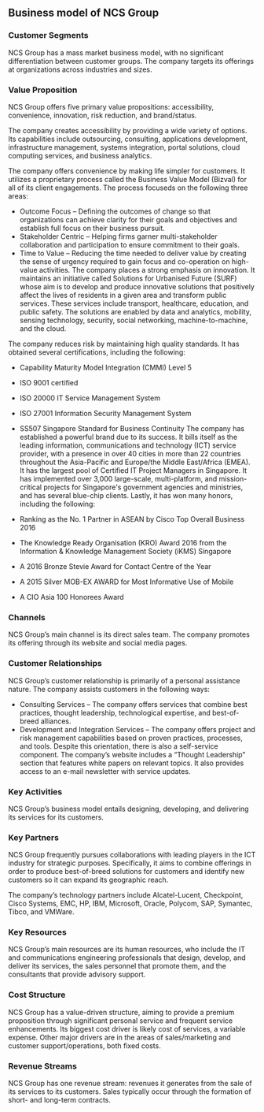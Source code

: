 Business model of NCS Group
---------------------------

 ### Customer Segments

 NCS Group has a mass market business model, with no significant differentiation between customer groups. The company targets its offerings at organizations across industries and sizes.

 ### Value Proposition

 NCS Group offers five primary value propositions: accessibility, convenience, innovation, risk reduction, and brand/status.

 The company creates accessibility by providing a wide variety of options. Its capabilities include outsourcing, consulting, applications development, infrastructure management, systems integration, portal solutions, cloud computing services, and business analytics.

 The company offers convenience by making life simpler for customers. It utilizes a proprietary process called the Business Value Model (Bizval) for all of its client engagements. The process focuseds on the following three areas:

  * Outcome Focus – Defining the outcomes of change so that organizations can achieve clarity for their goals and objectives and establish full focus on their business pursuit.
 * Stakeholder Centric – Helping firms garner multi-stakeholder collaboration and participation to ensure commitment to their goals.
 * Time to Value – Reducing the time needed to deliver value by creating the sense of urgency required to gain focus and co-operation on high-value activities.
  The company places a strong emphasis on innovation. It maintains an initiative called Solutions for Urbanised Future (SURF) whose aim is to develop and produce innovative solutions that positively affect the lives of residents in a given area and transform public services. These services include transport, healthcare, education, and  public safety. The solutions are enabled by data and analytics, mobility, sensing technology, security, social networking, machine-to-machine, and the cloud.

 The company reduces risk by maintaining high quality standards. It has obtained several certifications, including the following:

  * Capability Maturity Model Integration (CMMI) Level 5
 * ISO 9001 certified
 * ISO 20000 IT Service Management System
 * ISO 27001 Information Security Management System
 * SS507 Singapore Standard for Business Continuity
  The company has established a powerful brand due to its success. It bills itself as the leading information, communications and technology (ICT) service provider, with a presence in over 40 cities in more than 22 countries throughout the Asia-Pacific and Europe/the Middle East/Africa (EMEA). It has the largest pool of Certified IT Project Managers in Singapore. It has implemented over 3,000 large-scale, multi-platform, and mission-critical projects for Singapore's government agencies and ministries, and has several blue-chip clients. Lastly, it has won many honors, including the following:

  * Ranking as the No. 1 Partner in ASEAN by Cisco Top Overall Business 2016
 * The Knowledge Ready Organisation (KRO) Award 2016 from the Information & Knowledge Management Society (iKMS) Singapore
 * A 2016 Bronze Stevie Award for Contact Centre of the Year
 * A 2015 Silver MOB-EX AWARD for Most Informative Use of Mobile
 * A CIO Asia 100 Honorees Award
  ### Channels

 NCS Group’s main channel is its direct sales team. The company promotes its offering through its website and social media pages.

 ### Customer Relationships

 NCS Group’s customer relationship is primarily of a personal assistance nature. The company assists customers in the following ways:

  * Consulting Services – The company offers services that combine best practices, thought leadership, technological expertise, and best-of-breed alliances.
 * Development and Integration Services – The company offers project and risk management capabilities based on proven practices, processes, and tools.
  Despite this orientation, there is also a self-service component. The company’s website includes a “Thought Leadership” section that features white papers on relevant topics. It also provides access to an e-mail newsletter with service updates.

 ### Key Activities

 NCS Group’s business model entails designing, developing, and delivering its services for its customers.

 ### Key Partners

 NCS Group frequently pursues collaborations with leading players in the ICT industry for strategic purposes. Specifically, it aims to combine offerings in order to produce best-of-breed solutions for customers and identify new customers so it can expand its geographic reach.

 The company’s technology partners include Alcatel-Lucent, Checkpoint, Cisco Systems, EMC, HP, IBM, Microsoft, Oracle, Polycom, SAP, Symantec, Tibco, and VMWare.

 ### Key Resources

 NCS Group’s main resources are its human resources, who include the IT and communications engineering professionals that design, develop, and deliver its services, the sales personnel that promote them, and the consultants that provide advisory support.

 ### Cost Structure

 NCS Group has a value-driven structure, aiming to provide a premium proposition through significant personal service and frequent service enhancements. Its biggest cost driver is likely cost of services, a variable expense. Other major drivers are in the areas of sales/marketing and customer support/operations, both fixed costs.

 ### Revenue Streams

 NCS Group has one revenue stream: revenues it generates from the sale of its services to its customers. Sales typically occur through the formation of short- and long-term contracts.